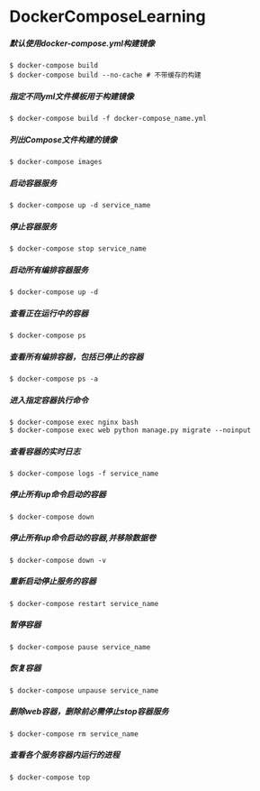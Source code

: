 # DockerComposeLearning


##### 默认使用docker-compose.yml构建镜像
```shell
$ docker-compose build
$ docker-compose build --no-cache # 不带缓存的构建
```

##### 指定不同yml文件模板用于构建镜像
```shell
$ docker-compose build -f docker-compose_name.yml
```

##### 列出Compose文件构建的镜像
```shell
$ docker-compose images 
```

##### 启动容器服务

```shell
$ docker-compose up -d service_name
```

##### 停止容器服务

```shell
$ docker-compose stop service_name
```

##### 启动所有编排容器服务

```shell
$ docker-compose up -d 
```

##### 查看正在运行中的容器
```shell
$ docker-compose ps 
```

##### 查看所有编排容器，包括已停止的容器
```shell
$ docker-compose ps -a
```

##### 进入指定容器执行命令
```shell
$ docker-compose exec nginx bash 
$ docker-compose exec web python manage.py migrate --noinput
```

##### 查看容器的实时日志
```shell
$ docker-compose logs -f service_name
```

##### 停止所有up命令启动的容器
```shell
$ docker-compose down 
```

##### 停止所有up命令启动的容器,并移除数据卷
```shell
$ docker-compose down -v
```

##### 重新启动停止服务的容器
```shell
$ docker-compose restart service_name
```

##### 暂停容器
```shell
$ docker-compose pause service_name
```

##### 恢复容器
```shell
$ docker-compose unpause service_name
```

##### 删除web容器，删除前必需停止stop容器服务
```shell
$ docker-compose rm service_name 
```

##### 查看各个服务容器内运行的进程 
```shell
$ docker-compose top              
```

